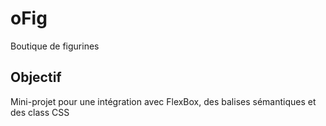 # oFig

Boutique de figurines

## Objectif 
Mini-projet pour une intégration avec FlexBox, des balises sémantiques et des class CSS
